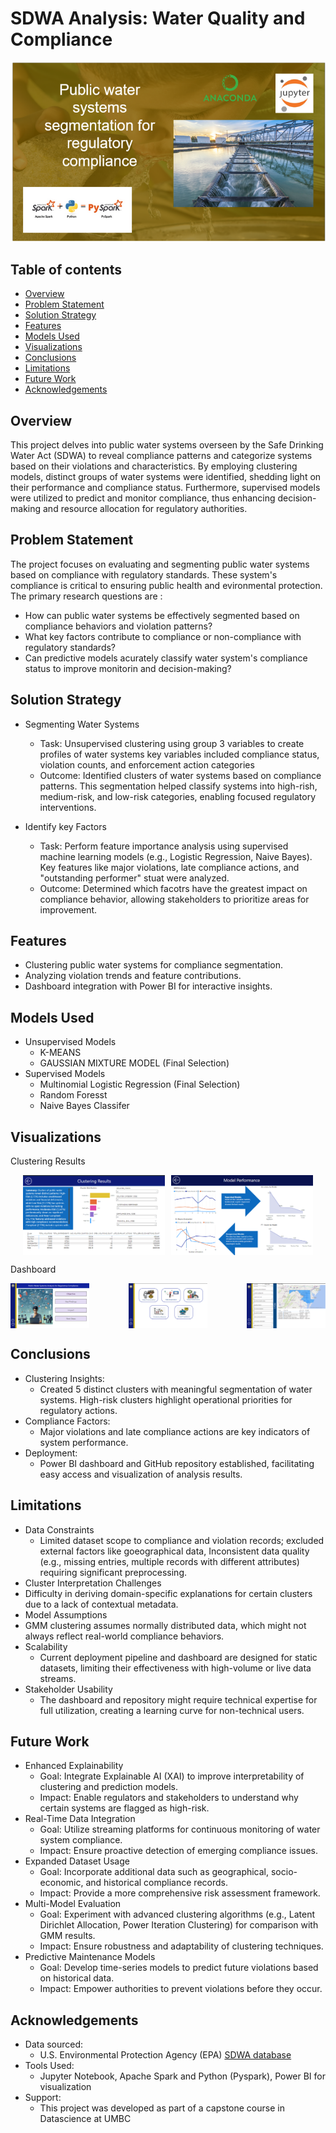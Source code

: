 # SDWA Analysis: Water Quality and Compliance

<p align="center">
  <img src="Miscellaneous/Project_Title.png" >

  ## Table of contents
- [Overview](#overview)
- [Problem Statement](#problem-statement)
- [Solution Strategy](#solution-strategy)
- [Features](#features)
- [Models Used](#models-used)
- [Visualizations](#visualizations)
- [Conclusions](#conclusions)
- [Limitations](#limitations)
- [Future Work](#future-work)
- [Acknowledgements](#acknowledgements)
  
## Overview
This project delves into public water systems overseen by the Safe Drinking Water Act (SDWA) to reveal compliance patterns and categorize systems based on their violations and characteristics. By employing clustering models, distinct groups of water systems were identified, shedding light on their performance and compliance status. Furthermore, supervised models were utilized to predict and monitor compliance, thus enhancing decision-making and resource allocation for regulatory authorities.

## Problem Statement
The project focuses on evaluating and segmenting public water systems based on compliance with regulatory standards. These system's compliance is critical to ensuring public health and evironmental protection. The primary research questions are :
- How can public water systems be effectively segmented based on compliance behaviors and violation patterns?
- What key factors contribute to compliance or non-compliance with regulatory standards?
- Can predictive models acurately classify water system's compliance status to improve monitorin and decision-making?

## Solution Strategy
- Segmenting Water Systems
  - Task: Unsupervised clustering using group 3 variables to create profiles of water systems key variables included compliance status, violation counts, and enforcement action categories
  - Outcome: Identified clusters of water systems based on compliance patterns. This segmentation helped classify systems into high-rish, medium-risk, and low-risk categories, enabling focused regulatory interventions.
    
- Identify key Factors
  - Task: Perform feature importance analysis using supervised machine learning models (e.g., Logistic Regression, Naive Bayes). Key features like major violations, late compliance actions, and "outstanding performer" stuat were analyzed.
  - Outcome: Determined which facotrs have the greatest impact on compliance behavior, allowing stakeholders to prioritize areas for improvement.
    
## Features
- Clustering public water systems for compliance segmentation.
- Analyzing violation trends and feature contributions.
- Dashboard integration with Power BI for interactive insights.

## Models Used
- Unsupervised Models
    - K-MEANS
    - GAUSSIAN MIXTURE MODEL (Final Selection)
- Supervised Models
    - Multinomial Logistic Regression (Final Selection)
    - Random Foresst
    - Naive Bayes Classifer



## Visualizations
Clustering Results
<div style="display: flex; justify-content: center; gap: 10px;">
    <img src="results/Clustering_Results.png" alt="Clustering Results" style="width: 45%;">
    <img src="results/Model_Performance.png" alt="Model Performance" style="width: 45%;">
</div>


Dashboard
<div style="display: flex; justify-content: space-between;">
    <img src="results/Overview_Page.png" alt="Overview_Page" style="width: 25%;">
    <img src="results/Analysis_Page.png" alt="Analysis_Page" style="width: 25%;">
    <img src="results/Visuals_Page.png" alt="Visuals_Page" style="width: 25%;">
</div>

## Conclusions
- Clustering Insights: 
  - Created 5 distinct clusters with meaningful segmentation of water systems. High-risk clusters highlight operational priorities for regulatory actions.
- Compliance Factors: 
  - Major violations and late compliance actions are key indicators of system performance.
- Deployment:
  - Power BI dashboard and GitHub repository established, facilitating easy access and visualization of analysis results.

## Limitations
- Data Constraints
  - Limited dataset scope to compliance and violation records; excluded external factors like goeographical data, Inconsistent data quality (e.g., missing entries, multiple records with different attributes) requiring significant preprocessing.
-  Cluster Interpretation Challenges
  - Difficulty in deriving domain-specific explanations for certain clusters due to a lack of contextual metadata.
-  Model Assumptions
  - GMM clustering assumes normally distributed data, which might not always reflect real-world compliance behaviors.
- Scalability
  - Current deployment pipeline and dashboard are designed for static datasets, limiting their effectiveness with high-volume or live data streams.
- Stakeholder Usability
  - The dashboard and repository might require technical expertise for full utilization, creating a learning curve for non-technical users.

## Future Work
- Enhanced Explainability
  - Goal: Integrate Explainable AI (XAI) to improve interpretability of clustering and prediction models.
  - Impact: Enable regulators and stakeholders to understand why certain systems are flagged as high-risk.
- Real-Time Data Integration
  - Goal: Utilize streaming platforms for continuous monitoring of water system compliance.
  - Impact: Ensure proactive detection of emerging compliance issues.
- Expanded Dataset Usage
  - Goal: Incorporate additional data such as geographical, socio-economic, and historical compliance records.
  - Impact: Provide a more comprehensive risk assessment framework.
- Multi-Model Evaluation
  - Goal: Experiment with advanced clustering algorithms (e.g., Latent Dirichlet Allocation, Power Iteration Clustering) for comparison with GMM results.
  - Impact: Ensure robustness and adaptability of clustering techniques.
- Predictive Maintenance Models
  - Goal: Develop time-series models to predict future violations based on historical data.
  - Impact: Empower authorities to prevent violations before they occur.

## Acknowledgements
- Data sourced:
    - U.S. Environmental Protection Agency (EPA) [SDWA database](https://echo.epa.gov/tools/data-downloads#drinkingwater)
- Tools Used:
    - Jupyter Notebook, Apache Spark and Python (Pyspark), Power BI for visualization
- Support:
    - This project was developed as part of a capstone course in Datascience at UMBC

